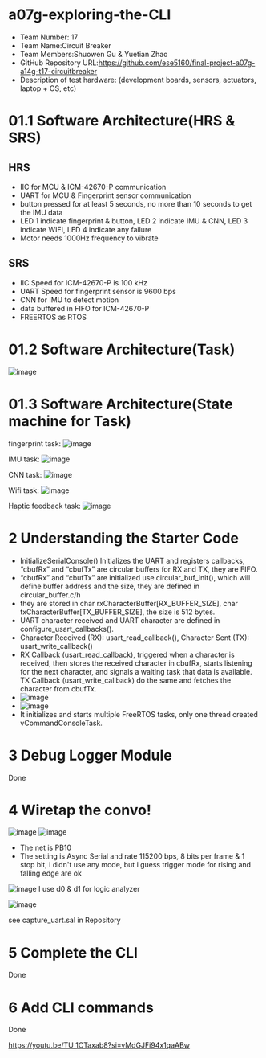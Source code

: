 # a07g-exploring-the-CLI

* Team Number: 17
* Team Name:Circuit Breaker
* Team Members:Shuowen Gu & Yuetian Zhao
* GitHub Repository URL:https://github.com/ese5160/final-project-a07g-a14g-t17-circuitbreaker
* Description of test hardware: (development boards, sensors, actuators, laptop + OS, etc)
# 01.1 Software Architecture(HRS & SRS)
## HRS
* IIC for MCU & ICM-42670-P communication
* UART for MCU & Fingerprint sensor communication
* button pressed for at least 5 seconds, no more than 10 seconds to get the IMU data
* LED 1 indicate fingerprint & button, LED 2 indicate IMU & CNN, LED 3 indicate WIFI, LED 4 indicate any failure
* Motor needs 1000Hz frequency to vibrate
## SRS
* IIC Speed for ICM-42670-P is 100 kHz
* UART Speed for fingerprint sensor is 9600 bps
* CNN for IMU to detect motion
* data buffered in FIFO for ICM-42670-P
* FREERTOS as RTOS
# 01.2 Software Architecture(Task)
![image](https://github.com/user-attachments/assets/4875c40e-b36e-4253-8593-0263f86790ae)

# 01.3 Software Architecture(State machine for Task)
fingerprint task:
![image](https://github.com/user-attachments/assets/0c4a5d6b-93f7-4f2d-8fe5-876ee9fe2582)

IMU task:
![image](https://github.com/user-attachments/assets/5f39b43e-141e-4592-be7a-0d457f74d0b6)

CNN task:
![image](https://github.com/user-attachments/assets/a76cadbf-c52d-444f-a723-d7e20a85b275)

Wifi task:
![image](https://github.com/user-attachments/assets/3381d91e-1dd1-4846-b5d5-5b31303c159a)

Haptic feedback task:
![image](https://github.com/user-attachments/assets/8d19b5e0-c525-46f6-95a5-339dc48092f7)

# 2 Understanding the Starter Code
* InitializeSerialConsole() Initializes the UART and registers callbacks, “cbufRx” and “cbufTx” are circular buffers for RX and TX, they are FIFO.
* “cbufRx” and “cbufTx” are initialized use circular_buf_init(), which will define buffer address and the size, they are defined in circular_buffer.c/h
* they are stored in char rxCharacterBuffer[RX_BUFFER_SIZE], char txCharacterBuffer[TX_BUFFER_SIZE], the size is 512 bytes.
* UART character received and UART character are defined in configure_usart_callbacks().
* Character Received (RX): usart_read_callback(), Character Sent (TX): usart_write_callback() 
* RX Callback (usart_read_callback), triggered when a character is received, then stores the received character in cbufRx, starts listening for the next character, and signals a waiting task that data is available. TX Callback (usart_write_callback) do the same and 
fetches the character from cbufTx.
* ![image](https://github.com/user-attachments/assets/54db3c57-57a8-4e78-a77f-cc902d00899d)
* ![image](https://github.com/user-attachments/assets/eecdcfad-f557-47cd-b2f7-d08456e5a547)
* It initializes and starts multiple FreeRTOS tasks, only one thread created vCommandConsoleTask.

# 3 Debug Logger Module
Done


# 4 Wiretap the convo!
![image](https://github.com/user-attachments/assets/235812a3-2ba1-4d0c-9064-d293da0789d2)
![image](https://github.com/user-attachments/assets/1eecf5f9-efb1-440f-91c4-ebb2e226339c)

* The net is PB10
* The setting is Async Serial and rate 115200 bps, 8 bits per frame & 1 stop bit, i didn't use any mode, but i guess trigger mode for rising and falling edge are ok

![image](https://github.com/user-attachments/assets/307641bf-39b7-4de8-a7aa-6c4059e747be)
  I use d0 & d1 for logic analyzer


![image](https://github.com/user-attachments/assets/c8236a53-7ac3-45ab-a3ed-b0fcb39c62d0)

see capture_uart.sal in Repository 

# 5 Complete the CLI
Done

# 6 Add CLI commands
Done 

https://youtu.be/TU_1CTaxab8?si=vMdGJFi94x1qaABw


